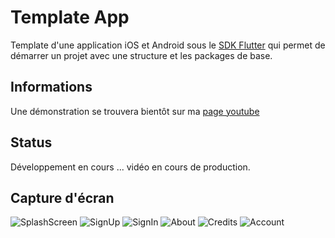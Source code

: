 # Template App

Template d'une application iOS et Android sous le [SDK Flutter](https://flutter.dev) qui permet de démarrer un projet avec une structure et les packages de base.

## Informations

Une démonstration se trouvera bientôt sur ma [page youtube](https://www.youtube.com/@DColignon)

## Status

Développement en cours ... vidéo en cours de production.

## Capture d'écran

![SplashScreen](/markdow/01.png "Splash")
![SignUp](/markdow/02.png "SignUp")
![SignIn](/markdow/03.png "SignIn")
![About](/markdow/04.png "About")
![Credits](/markdow/05.png "Credits")
![Account](/markdow/06.png "Account")